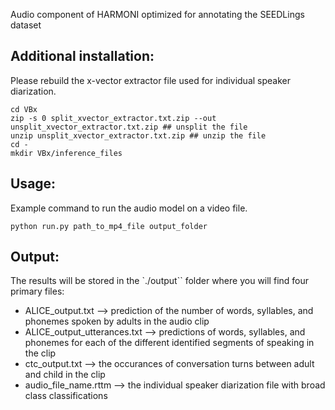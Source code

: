 Audio component of HARMONI optimized for annotating the SEEDLings dataset

## Additional installation:
Please rebuild the x-vector extractor file used for individual speaker diarization.
```
cd VBx
zip -s 0 split_xvector_extractor.txt.zip --out unsplit_xvector_extractor.txt.zip ## unsplit the file
unzip unsplit_xvector_extractor.txt.zip ## unzip the file
cd -
mkdir VBx/inference_files
```

## Usage:
Example command to run the audio model on a video file.
```
python run.py path_to_mp4_file output_folder
```

## Output:
The results will be stored in the `./output`` folder where you will find four primary files:
- ALICE_output.txt --> prediction of the number of words, syllables, and phonemes spoken by adults in the audio clip
- ALICE_output_utterances.txt --> predictions of words, syllables, and phonemes for each of the different identified segments of speaking in the clip
- ctc_output.txt --> the occurances of conversation turns between adult and child in the clip
- audio_file_name.rttm --> the individual speaker diarization file with broad class classifications

